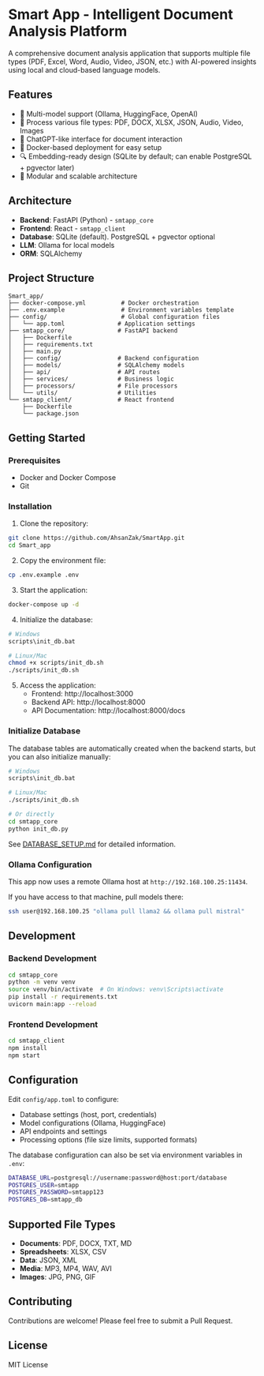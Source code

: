 # Smart App - Intelligent Document Analysis Platform

A comprehensive document analysis application that supports multiple file types (PDF, Excel, Word, Audio, Video, JSON, etc.) with AI-powered insights using local and cloud-based language models.

## Features

- 🤖 Multi-model support (Ollama, HuggingFace, OpenAI)
- 📄 Process various file types: PDF, DOCX, XLSX, JSON, Audio, Video, Images
- 💬 ChatGPT-like interface for document interaction
- 🐳 Docker-based deployment for easy setup
- 🔍 Embedding-ready design (SQLite by default; can enable PostgreSQL + pgvector later)
- 🎯 Modular and scalable architecture

## Architecture

- **Backend**: FastAPI (Python) - `smtapp_core`
- **Frontend**: React - `smtapp_client`
- **Database**: SQLite (default). PostgreSQL + pgvector optional
- **LLM**: Ollama for local models
- **ORM**: SQLAlchemy

## Project Structure

```
Smart_app/
├── docker-compose.yml          # Docker orchestration
├── .env.example                # Environment variables template
├── config/                     # Global configuration files
│   └── app.toml               # Application settings
├── smtapp_core/               # FastAPI backend
│   ├── Dockerfile
│   ├── requirements.txt
│   ├── main.py
│   ├── config/                # Backend configuration
│   ├── models/                # SQLAlchemy models
│   ├── api/                   # API routes
│   ├── services/              # Business logic
│   ├── processors/            # File processors
│   └── utils/                 # Utilities
└── smtapp_client/             # React frontend
    ├── Dockerfile
    └── package.json
```

## Getting Started

### Prerequisites

- Docker and Docker Compose
- Git

### Installation

1. Clone the repository:
```bash
git clone https://github.com/AhsanZak/SmartApp.git
cd Smart_app
```

2. Copy the environment file:
```bash
cp .env.example .env
```

3. Start the application:
```bash
docker-compose up -d
```

4. Initialize the database:
```bash
# Windows
scripts\init_db.bat

# Linux/Mac
chmod +x scripts/init_db.sh
./scripts/init_db.sh
```

5. Access the application:
   - Frontend: http://localhost:3000
   - Backend API: http://localhost:8000
   - API Documentation: http://localhost:8000/docs

### Initialize Database

The database tables are automatically created when the backend starts, but you can also initialize manually:

```bash
# Windows
scripts\init_db.bat

# Linux/Mac  
./scripts/init_db.sh

# Or directly
cd smtapp_core
python init_db.py
```

See [DATABASE_SETUP.md](DATABASE_SETUP.md) for detailed information.

### Ollama Configuration

This app now uses a remote Ollama host at `http://192.168.100.25:11434`.

If you have access to that machine, pull models there:

```bash
ssh user@192.168.100.25 "ollama pull llama2 && ollama pull mistral"
```

## Development

### Backend Development

```bash
cd smtapp_core
python -m venv venv
source venv/bin/activate  # On Windows: venv\Scripts\activate
pip install -r requirements.txt
uvicorn main:app --reload
```

### Frontend Development

```bash
cd smtapp_client
npm install
npm start
```

## Configuration

Edit `config/app.toml` to configure:
- Database settings (host, port, credentials)
- Model configurations (Ollama, HuggingFace)
- API endpoints and settings
- Processing options (file size limits, supported formats)

The database configuration can also be set via environment variables in `.env`:
```bash
DATABASE_URL=postgresql://username:password@host:port/database
POSTGRES_USER=smtapp
POSTGRES_PASSWORD=smtapp123
POSTGRES_DB=smtapp_db
```

## Supported File Types

- **Documents**: PDF, DOCX, TXT, MD
- **Spreadsheets**: XLSX, CSV
- **Data**: JSON, XML
- **Media**: MP3, MP4, WAV, AVI
- **Images**: JPG, PNG, GIF

## Contributing

Contributions are welcome! Please feel free to submit a Pull Request.

## License

MIT License

